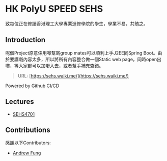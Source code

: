 # HK PolyU SPEED SEHS

致每位正在修讀香港理工大學專業進修學院的學生，學業不易，共勉之。

## Introduction

呢個Project原意係用嚟幫啲group mates可以順利上手J2EE同Spring Boot。由於要講嘅內容太多，所以將所有內容整合做一個Static web
page，同時open出嚟，等大家都可以加嘢入去，或者幫手補充查錯。
> URL: [https://sehs.waiki.me/](https://sehs.waiki.me/)

Powered by Github CI/CD

## Lectures

- [SEHS4701](SEHS4701.md)

## Contributions

感謝以下Contributors:

- [Andrew Fung](https://github.com/andrewfung729)
